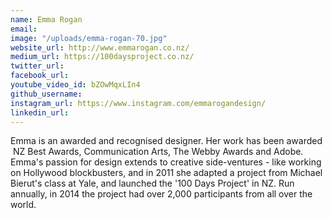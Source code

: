 ```yaml
---
name: Emma Rogan
email: 
image: "/uploads/emma-rogan-70.jpg"
website_url: http://www.emmarogan.co.nz/
medium_url: https://100daysproject.co.nz/
twitter_url: 
facebook_url: 
youtube_video_id: bZOwMqxLIn4
github_username: 
instagram_url: https://www.instagram.com/emmarogandesign/
linkedin_url: 
---
```


Emma is an awarded and recognised designer. Her work has been awarded &nbsp;NZ Best Awards, Communication Arts, The Webby Awards and Adobe. Emma's passion for design extends to creative side-ventures - like working on Hollywood blockbusters, and in 2011 she adapted a project from Michael Bierut's class at Yale, and launched the '100 Days Project' in NZ. Run annually, in 2014 the project had over 2,000 participants from all over the world.
